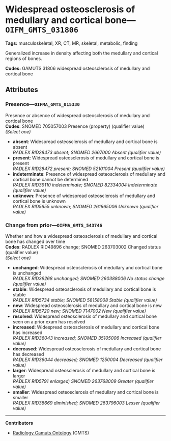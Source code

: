 # Widespread osteosclerosis of medullary and cortical bone—`OIFM_GMTS_031806`

**Tags:** musculoskeletal, XR, CT, MR, skeletal, metabolic, finding

Generalized increase in density affecting both the medullary and cortical regions of bones.

**Codes:** GAMUTS 31806 widespread osteosclerosis of medullary and cortical bone

## Attributes

### Presence—`OIFMA_GMTS_015330`

Presence or absence of widespread osteosclerosis of medullary and cortical bone  
**Codes**: SNOMED 705057003 Presence (property) (qualifier value)  
*(Select one)*

- **absent**: Widespread osteosclerosis of medullary and cortical bone is absent  
_RADLEX RID28473 absent; SNOMED 2667000 Absent (qualifier value)_
- **present**: Widespread osteosclerosis of medullary and cortical bone is present  
_RADLEX RID28472 present; SNOMED 52101004 Present (qualifier value)_
- **indeterminate**: Presence of widespread osteosclerosis of medullary and cortical bone cannot be determined  
_RADLEX RID39110 indeterminate; SNOMED 82334004 Indeterminate (qualifier value)_
- **unknown**: Presence of widespread osteosclerosis of medullary and cortical bone is unknown  
_RADLEX RID5655 unknown; SNOMED 261665006 Unknown (qualifier value)_

### Change from prior—`OIFMA_GMTS_543746`

Whether and how a widespread osteosclerosis of medullary and cortical bone has changed over time  
**Codes**: RADLEX RID49896 change; SNOMED 263703002 Changed status (qualifier value)  
*(Select one)*

- **unchanged**: Widespread osteosclerosis of medullary and cortical bone is unchanged  
_RADLEX RID39268 unchanged; SNOMED 260388006 No status change (qualifier value)_
- **stable**: Widespread osteosclerosis of medullary and cortical bone is stable  
_RADLEX RID5734 stable; SNOMED 58158008 Stable (qualifier value)_
- **new**: Widespread osteosclerosis of medullary and cortical bone is new  
_RADLEX RID5720 new; SNOMED 7147002 New (qualifier value)_
- **resolved**: Widespread osteosclerosis of medullary and cortical bone seen on a prior exam has resolved  
- **increased**: Widespread osteosclerosis of medullary and cortical bone has increased  
_RADLEX RID36043 increased; SNOMED 35105006 Increased (qualifier value)_
- **decreased**: Widespread osteosclerosis of medullary and cortical bone has decreased  
_RADLEX RID36044 decreased; SNOMED 1250004 Decreased (qualifier value)_
- **larger**: Widespread osteosclerosis of medullary and cortical bone is larger  
_RADLEX RID5791 enlarged; SNOMED 263768009 Greater (qualifier value)_
- **smaller**: Widespread osteosclerosis of medullary and cortical bone is smaller  
_RADLEX RID38669 diminished; SNOMED 263796003 Lesser (qualifier value)_

---

**Contributors**

- [Radiology Gamuts Ontology](https://gamuts.net/) (GMTS)